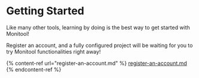 # Getting Started

Like many other tools, learning by doing is the best way to get started with Monitool!

Register an account, and a fully configured project will be waiting for you to try Monitool functionalities right away!

{% content-ref url="register-an-account.md" %}
[register-an-account.md](register-an-account.md)
{% endcontent-ref %}
